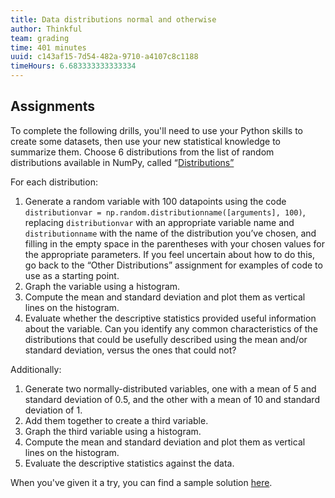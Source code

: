 ```yaml
---
title: Data distributions normal and otherwise
author: Thinkful
team: grading
time: 401 minutes
uuid: c143af15-7d54-482a-9710-a4107c8c1188
timeHours: 6.683333333333334
---
```


<jupyter height="1000" notebook-name="data_distributions_normal_and_otherwise" course-code="DSBC" /></jupyter>

## Assignments

To complete the following drills, you'll need to use your Python skills to create some datasets, then use your new statistical knowledge to summarize them.  Choose 6 distributions from the list of random distributions available in NumPy, called “[Distributions”](https://docs.scipy.org/doc/numpy/reference/random/legacy.html)

For each distribution:

1. Generate a random variable with 100 datapoints using the code `distributionvar = np.random.distributionname([arguments], 100)`, replacing `distributionvar` with an appropriate variable name and `distributionname` with the name of the distribution you’ve chosen, and filling in the empty space in the parentheses with your chosen values for the appropriate parameters. If you feel uncertain about how to do this, go back to the “Other Distributions” assignment for examples of code to use as a starting point.
2. Graph the variable using a histogram.
3. Compute the mean and standard deviation and plot them as vertical lines on the histogram.
4. Evaluate whether the descriptive statistics provided useful information about the variable. Can you identify any common characteristics of the distributions that could be usefully described using the mean and/or standard deviation, versus the ones that could not?

Additionally:

1. Generate two normally-distributed variables, one with a mean of 5 and standard deviation of 0.5, and the other with a mean of 10 and standard deviation of 1.  
2. Add them together to create a third variable.
3. Graph the third variable using a histogram.
4. Compute the mean and standard deviation and plot them as vertical lines on the histogram.
5. Evaluate the descriptive statistics against the data.

When you've given it a try, you can find a sample solution [here](https://github.com/Thinkful-Ed/data-201-resources/blob/master/solutions/Prep%20course/3.3.4.ipynb).
